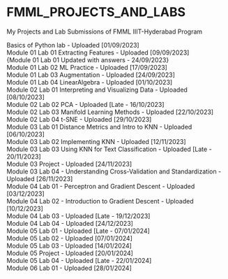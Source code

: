 # FMML_PROJECTS_AND_LABS
My Projects and Lab Submissions of FMML IIIT-Hyderabad Program

Basics of Python lab - Uploaded [01/09/2023]<br>
Module 01 Lab 01 Extracting Features - Uploaded [09/09/2023]<br>
{Module 01 Lab 01 Updated with answers - 24/09/2023}<br>
Module 01 Lab 02 ML Practice - Uploaded [17/09/2023]<br>
Module 01 Lab 03 Augmentation - Uploaded [24/09/2023]<br>
Module 01 Lab 04 LinearAlgebra - Uploaded [01/10/2023]<br>
Module 02 Lab 01 Interpreting and Visualizing Data - Uploaded [08/10/2023]<br>
Module 02 Lab 02 PCA - Uploaded [Late - 16/10/2023]<br>
Module 02 Lab 03 Manifold Learning Methods - Uploaded [22/10/2023]<br>
Module 02 Lab 04 t-SNE - Uploaded [29/10/2023]<br>
Module 03 Lab 01 Distance Metrics and Intro to KNN - Uploaded [06/10/2023]<br>
Module 03 Lab 02 Implementing KNN - Uploaded [12/11/2023]<br>
Module 03 Lab 03 Using KNN for Text Classification - Uploaded [Late - 20/11/2023]<br>
Module 03 Project - Uploaded [24/11/2023]<br>
Module 03 Lab 04 - Understanding Cross-Validation and Standardization - Uploaded [26/11/2023]<br>
Module 04 Lab 01 - Perceptron and Gradient Descent - Uploaded [03/12/2023]<br>
Module 04 Lab 02 - Introduction to Gradient Descent - Uploaded [10/12/2023]<br>
Module 04 Lab 03 - Uploaded [Late - 19/12/2023]<br>
Module 04 Lab 04 - Uploaded [24/12/2023]<br>
Module 05 Lab 01 - Uploaded [Late - 07/01/2024]<br>
Module 05 Lab 02 - Uploaded [07/01/2024]<br>
Module 05 Lab 03 - Uploaded [14/01/2024]<br>
Module 05 Project - Uploaded [20/01/2024]<br>
Module 05 Lab 04 - Uploaded [Late - 22/01/2024]<br>
Module 06 Lab 01 - Uploaded [28/01/2024]<br>
